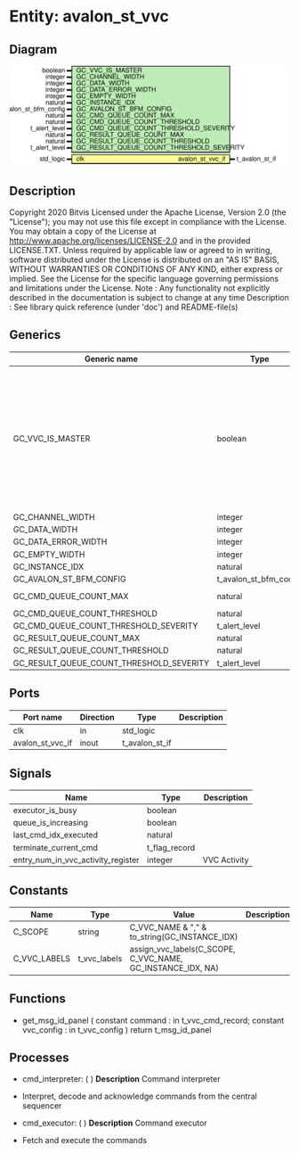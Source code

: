 # Entity: avalon_st_vvc

## Diagram

![Diagram](avalon_st_vvc.svg "Diagram")
## Description

Copyright 2020 Bitvis
Licensed under the Apache License, Version 2.0 (the "License"); you may not use this file except in compliance with the License.
You may obtain a copy of the License at http://www.apache.org/licenses/LICENSE-2.0 and in the provided LICENSE.TXT.
Unless required by applicable law or agreed to in writing, software distributed under the License is distributed on
an "AS IS" BASIS, WITHOUT WARRANTIES OR CONDITIONS OF ANY KIND, either express or implied.
See the License for the specific language governing permissions and limitations under the License.
Note : Any functionality not explicitly described in the documentation is subject to change at any time
Description : See library quick reference (under 'doc') and README-file(s)
## Generics

| Generic name                             | Type                   | Value                          | Description                                                                                                                                     |
| ---------------------------------------- | ---------------------- | ------------------------------ | ----------------------------------------------------------------------------------------------------------------------------------------------- |
| GC_VVC_IS_MASTER                         | boolean                |                                | When true: This VVC is an Avalon-Stream master. Data is output from BFM. When false: This VVC is an Avalon-Stream slave. Data is input to BFM.  |
| GC_CHANNEL_WIDTH                         | integer                | 1                              |                                                                                                                                                 |
| GC_DATA_WIDTH                            | integer                |                                |                                                                                                                                                 |
| GC_DATA_ERROR_WIDTH                      | integer                | 1                              |                                                                                                                                                 |
| GC_EMPTY_WIDTH                           | integer                | 1                              |                                                                                                                                                 |
| GC_INSTANCE_IDX                          | natural                |                                |                                                                                                                                                 |
| GC_AVALON_ST_BFM_CONFIG                  | t_avalon_st_bfm_config | C_AVALON_ST_BFM_CONFIG_DEFAULT |                                                                                                                                                 |
| GC_CMD_QUEUE_COUNT_MAX                   | natural                | 1000                           | Common VVC fields                                                                                                                               |
| GC_CMD_QUEUE_COUNT_THRESHOLD             | natural                | 950                            |                                                                                                                                                 |
| GC_CMD_QUEUE_COUNT_THRESHOLD_SEVERITY    | t_alert_level          | WARNING                        |                                                                                                                                                 |
| GC_RESULT_QUEUE_COUNT_MAX                | natural                | 1000                           |                                                                                                                                                 |
| GC_RESULT_QUEUE_COUNT_THRESHOLD          | natural                | 950                            |                                                                                                                                                 |
| GC_RESULT_QUEUE_COUNT_THRESHOLD_SEVERITY | t_alert_level          | WARNING                        |                                                                                                                                                 |
## Ports

| Port name        | Direction | Type           | Description |
| ---------------- | --------- | -------------- | ----------- |
| clk              | in        | std_logic      |             |
| avalon_st_vvc_if | inout     | t_avalon_st_if |             |
## Signals

| Name                               | Type          | Description   |
| ---------------------------------- | ------------- | ------------- |
| executor_is_busy                   | boolean       |               |
| queue_is_increasing                | boolean       |               |
| last_cmd_idx_executed              | natural       |               |
| terminate_current_cmd              | t_flag_record |               |
| entry_num_in_vvc_activity_register | integer       | VVC Activity  |
## Constants

| Name         | Type         | Value                                                        | Description |
| ------------ | ------------ | ------------------------------------------------------------ | ----------- |
| C_SCOPE      | string       |  C_VVC_NAME & "," & to_string(GC_INSTANCE_IDX)               |             |
| C_VVC_LABELS | t_vvc_labels |  assign_vvc_labels(C_SCOPE, C_VVC_NAME, GC_INSTANCE_IDX, NA) |             |
## Functions
- get_msg_id_panel <font id="function_arguments">( constant command    : in t_vvc_cmd_record; constant vvc_config : in t_vvc_config ) </font> <font id="function_return">return t_msg_id_panel </font>
## Processes
- cmd_interpreter: (  )
**Description**
Command interpreter
- Interpret, decode and acknowledge commands from the central sequencer

- cmd_executor: (  )
**Description**
Command executor
- Fetch and execute the commands

